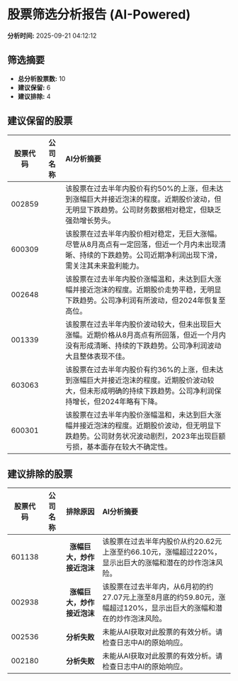 # 股票筛选分析报告 (AI-Powered)

**分析时间:** 2025-09-21 04:12:12

## 筛选摘要

- **总分析股票数:** 10
- **建议保留:** 6
- **建议排除:** 4

## 建议保留的股票

| 股票代码 | 公司名称 | AI分析摘要 |
|:---:|:---:|:---|
| 002859 |  | 该股票在过去半年内股价有约50%的上涨，但未达到涨幅巨大并接近泡沫的程度。近期股价波动，但无明显下跌趋势。公司财务数据相对稳定，但缺乏强劲增长势头。 |
| 600309 |  | 该股票在过去半年内股价相对稳定，无巨大涨幅。尽管从8月高点有一定回落，但近一个月内未出现清晰、持续的下跌趋势。公司近期净利润出现下滑，需关注其未来盈利能力。 |
| 002648 |  | 该股票在过去半年内股价涨幅温和，未达到巨大涨幅并接近泡沫的程度。近期股价走势平稳，无明显下跌趋势。公司净利润有所波动，但2024年恢复至高位。 |
| 001339 |  | 该股票在过去半年内股价波动较大，但未出现巨大涨幅。近期价格从8月高点有所回落，但近一个月内没有形成清晰、持续的下跌趋势。公司净利润波动大且整体表现不佳。 |
| 603063 |  | 该股票在过去半年内股价有约36%的上涨，但未达到涨幅巨大并接近泡沫的程度。近期股价波动较大，但未形成明确的持续下跌趋势。公司净利润保持增长，但2024年略有下降。 |
| 600301 |  | 该股票在过去半年内股价涨幅温和，未达到巨大涨幅并接近泡沫的程度。近期股价波动，但无明显下跌趋势。公司财务状况波动剧烈，2023年出现巨额亏损，基本面存在较大不确定性。 |

## 建议排除的股票

| 股票代码 | 公司名称 | 排除原因 | AI分析摘要 |
|:---:|:---:|:---:|:---|
| 601138 |  | **涨幅巨大，炒作接近泡沫** | 该股票在过去半年内股价从约20.62元上涨至约66.10元，涨幅超过220%，显示出巨大的涨幅和潜在的炒作泡沫风险。 |
| 002938 |  | **涨幅巨大，炒作接近泡沫** | 该股票在过去半年内，从6月初的约27.07元上涨至8月底的约59.80元，涨幅超过120%，显示出巨大的涨幅和潜在的炒作泡沫风险。 |
| 002536 |  | **分析失败** | 未能从AI获取对此股票的有效分析。请检查日志中AI的原始响应。 |
| 002180 |  | **分析失败** | 未能从AI获取对此股票的有效分析。请检查日志中AI的原始响应。 |
